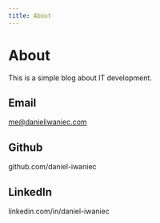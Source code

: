 ```yaml
---
title: About
---
```


# About
This is a simple blog about IT development.

## Email
me@danieliwaniec.com
## Github
github.com/daniel-iwaniec
## LinkedIn
linkedin.com/in/daniel-iwaniec
